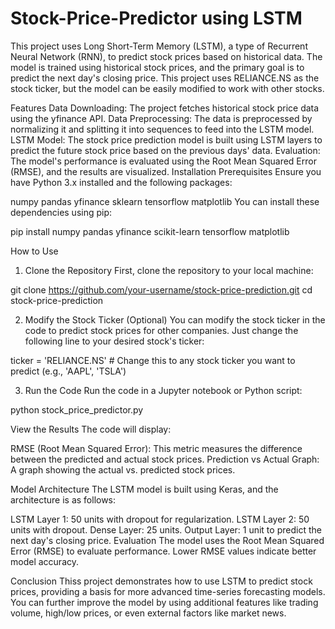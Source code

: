 # Stock-Price-Predictor using LSTM

This project uses Long Short-Term Memory (LSTM), a type of Recurrent Neural Network (RNN), to predict stock prices based on historical data. The model is trained using historical stock prices, and the primary goal is to predict the next day's closing price. This project uses RELIANCE.NS as the stock ticker, but the model can be easily modified to work with other stocks.

Features
Data Downloading: The project fetches historical stock price data using the yfinance API.
Data Preprocessing: The data is preprocessed by normalizing it and splitting it into sequences to feed into the LSTM model.
LSTM Model: The stock price prediction model is built using LSTM layers to predict the future stock price based on the previous days' data.
Evaluation: The model's performance is evaluated using the Root Mean Squared Error (RMSE), and the results are visualized.
Installation
Prerequisites
Ensure you have Python 3.x installed and the following packages:

numpy
pandas
yfinance
sklearn
tensorflow
matplotlib
You can install these dependencies using pip:

pip install numpy pandas yfinance scikit-learn tensorflow matplotlib

How to Use
1. Clone the Repository
First, clone the repository to your local machine:

git clone https://github.com/your-username/stock-price-prediction.git
cd stock-price-prediction

2. Modify the Stock Ticker (Optional)
You can modify the stock ticker in the code to predict stock prices for other companies. Just change the following line to your desired stock's ticker:

ticker = 'RELIANCE.NS'  # Change this to any stock ticker you want to predict (e.g., 'AAPL', 'TSLA')

3. Run the Code
Run the code in a Jupyter notebook or Python script:

python stock_price_predictor.py

View the Results
The code will display:

RMSE (Root Mean Squared Error): This metric measures the difference between the predicted and actual stock prices.
Prediction vs Actual Graph: A graph showing the actual vs. predicted stock prices.

Model Architecture
The LSTM model is built using Keras, and the architecture is as follows:

LSTM Layer 1: 50 units with dropout for regularization.
LSTM Layer 2: 50 units with dropout.
Dense Layer: 25 units.
Output Layer: 1 unit to predict the next day's closing price.
Evaluation
The model uses the Root Mean Squared Error (RMSE) to evaluate performance. Lower RMSE values indicate better model accuracy.

Conclusion
Thiss project demonstrates how to use LSTM to predict stock prices, providing a basis for more advanced time-series forecasting models. You can further improve the model by using additional features like trading volume, high/low prices, or even external factors like market news.

